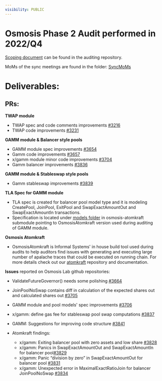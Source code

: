 ```yaml
---
visibility: PUBLIC
---
```



#  Osmosis Phase 2 Audit performed in 2022/Q4

[Scoping document](https://github.com/informalsystems/partnership-osmosis/blob/trunk/2022/Q4/Osmosis%20Phase2%20Project%20Plan.docx) can be found in the auditing repository.

MoMs of the sync meetings are found in the folder: [SyncMoMs](https://github.com/informalsystems/partnership-osmosis/tree/trunk/2022/Q4/SyncMoMs)

#  Deliverables:

 ## PRs: ##
 
**TWAP module**
 - TWAP spec and code comments improvements [#3216](https://github.com/osmosis-labs/osmosis/pull/3216)
 - TWAP code improvements [#3231](https://github.com/osmosis-labs/osmosis/pull/3231)
 
**GAMM module & Balancer style pools**
 - GAMM module spec improvements [#3654 ](https://github.com/osmosis-labs/osmosis/pull/3654)
 - Gamm code improvements [#3657](https://github.com/osmosis-labs/osmosis/pull/3657)
 - x/gamm module minor code improvements [#3704](https://github.com/osmosis-labs/osmosis/pull/3704) 
 - Gamm balancer improvements [#3836](https://github.com/osmosis-labs/osmosis/pull/3836)
 
 **GAMM module & Stableswap style pools**
 -  Gamm stableswap improvements [#3839](https://github.com/osmosis-labs/osmosis/pull/3839)
 
 
**TLA Spec for GAMM module**
- TLA spec is created for balancer pool model type and it is modeling CreatePool, JoinPool, ExitPool and SwapExactAmountOut and SwapExactAmountIn transactions.
- Specification is located under [models folder](https://github.com/informalsystems/OsmosisAtomkraft/tree/0f1363ce2dd3eca7b77e8fd09977741d4258056e/models) in osmosis-atomkraft submodule pointing to OsmosisAtomkraft version used during auditing of GAMM module.

 
**Osmosis Atomkraft**
- OsmosisAtomkraft is Informal Systems' in house build tool used during audits to help auditors find issues with generating and executing large number of apalache traces that could be executed on running chain. For more details check out our [atomkraft](https://github.com/informalsystems/atomkraft) repository and documentation.

**Issues** reported on Osmosis Lab github repositories:
- ValidateFutureGovernor() needs some polishing [#3664](https://github.com/osmosis-labs/osmosis/issues/3664)
- JoinPoolNoSwap contains diff in calculation of the expected shares out and calculated shares out [#3705](https://github.com/osmosis-labs/osmosis/issues/3705)
- GAMM module and pool models' spec improvements [#3706](https://github.com/osmosis-labs/osmosis/issues/3706)
- x/gamm: define gas fee for stableswap pool swap computations [#3837](https://github.com/osmosis-labs/osmosis/issues/3837)
- GAMM: Suggestions for improving code structure [#3841](https://github.com/osmosis-labs/osmosis/issues/3841)  

- Atomkraft findings:
  - x/gamm: Exiting balancer pool with zero assets and low share [#3828](https://github.com/osmosis-labs/osmosis/issues/3828)
  - x/gamm: Panics in SwapExactAmountOut and SwapExactAmountIn for balancer pool[#3829](https://github.com/osmosis-labs/osmosis/issues/3829)
  - x/gamm: Panic “division by zero” in SwapExactAmountOut for balancer pool [#3831](https://github.com/osmosis-labs/osmosis/issues/3831)
  - x/gamm: Unexpected error in MaximalExactRatioJoin for balancer JoinPoolNoSwap [#3834](https://github.com/osmosis-labs/osmosis/issues/3834)
 

 



